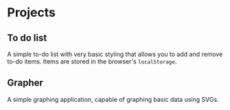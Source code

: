 # Projects

## To do list
A simple to-do list with very basic styling that allows you to add and remove to-do items. Items are stored in the browser's `localStorage`.

## Grapher
A simple graphing application, capable of graphing basic data using SVGs.

